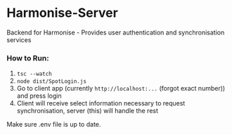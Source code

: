 # Harmonise-Server
Backend for Harmonise - Provides user authentication and synchronisation services

### How to Run:
1. ```tsc --watch```
2. ```node dist/SpotLogin.js```
3. Go to client app (currently ```http://localhost:...``` (forgot exact number)) and press login
4. Client will receive select information necessary to request synchronisation, server (this) will handle the rest

Make sure .env file is up to date.